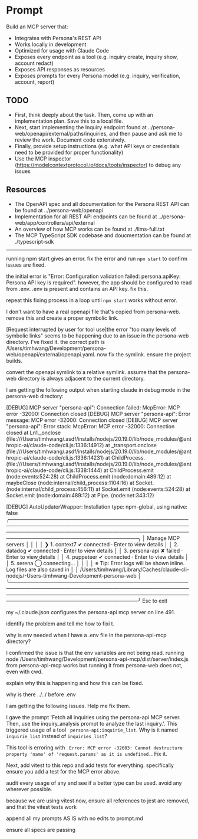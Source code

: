 # Prompt

Build an MCP server that:
- Integrates with Persona's REST API
- Works locally in development
- Optimized for usage with Claude Code
- Exposes every endpoint as a tool (e.g. inquiry create, inquiry show, account redact)
- Exposes API responses as resources
- Exposes prompts for every Persona model (e.g. inquiry, verification, account, report)

## TODO
- First, think deeply about the task. Then, come up with an implementation plan. Save this to a local file.
- Next, start implementing the Inquiry endpoint found at ../persona-web/openapi/external/paths/inquiries, and then pause and ask me to review the work. Document code extensively.
- Finally, provide setup instructions (e.g. what API keys or credentials need to be provided for proper functionality)
- Use the MCP inspector (https://modelcontextprotocol.io/docs/tools/inspector) to debug any issues

## Resources

- The OpenAPI spec and all documentation for the Persona REST API can be found at ../persona-web/openapi
- Implementation for all REST API endpoints can be found at ../persona-web/app/controllers/api/external
- An overview of how MCP works can be found at ./llms-full.txt
- The MCP TypeScript SDK codebase and doucmentation can be found at ./typescript-sdk

-----

running npm start gives an error. fix the error and run `npm start` to confirm issues are fixed.

the initial error is "Error: Configuration validation failed: persona.apiKey: Persona API key is required". however, the app should be configured to read from .env. .env is present and contains an API key. fix this.

repeat this fixing process in a loop until `npm start` works without error.

I don't want to have a real openapi file that's copied from persona-web. remove this and create a proper symbolic link.

[Request interrupted by user for tool use]the error "too many levels of symbolic links" seems to be happening due to an issue in the persona-web directory. I've fixed it. the correct path is /Users/timhwang/Development/persona-web/openapi/external/openapi.yaml. now fix the symlink. ensure the project builds.

convert the openapi symlink to a relative symlink. assume that the persona-web directory is always adjacent to the current directory.

I am getting the following output when starting claude in debug mode in the persona-web directory:

[DEBUG] MCP server "persona-api": Connection failed: McpError: MCP error -32000: Connection closed
[DEBUG] MCP server "persona-api": Error message: MCP error -32000: Connection closed
[DEBUG] MCP server "persona-api": Error stack: McpError: MCP error -32000: Connection closed
    at Ln1._onclose (file:///Users/timhwang/.asdf/installs/nodejs/20.19.0/lib/node_modules/@anthropic-ai/claude-code/cli.js:1336:14912)
    at _transport.onclose (file:///Users/timhwang/.asdf/installs/nodejs/20.19.0/lib/node_modules/@anthropic-ai/claude-code/cli.js:1336:14231)
    at ChildProcess.<anonymous> (file:///Users/timhwang/.asdf/installs/nodejs/20.19.0/lib/node_modules/@anthropic-ai/claude-code/cli.js:1338:1444)
    at ChildProcess.emit (node:events:524:28)
    at ChildProcess.emit (node:domain:489:12)
    at maybeClose (node:internal/child_process:1104:16)
    at Socket.<anonymous> (node:internal/child_process:456:11)
    at Socket.emit (node:events:524:28)
    at Socket.emit (node:domain:489:12)
    at Pipe.<anonymous> (node:net:343:12)

[DEBUG] AutoUpdaterWrapper: Installation type: npm-global, using native: false
╭─────────────────────────────────────────────────────────────────────────────────────────────────────────────────────────────────────────────────────────────────────────────────────────╮
│ Manage MCP servers                                                                                                                                                                      │
│                                                                                                                                                                                         │
│ ❯ 1. context7     ✔ connected · Enter to view details                                                                                                                                   │
│   2. datadog      ✔ connected · Enter to view details                                                                                                                                   │
│   3. persona-api  ✘ failed · Enter to view details                                                                                                                                      │
│   4. puppeteer    ✔ connected · Enter to view details                                                                                                                                   │
│   5. serena       ◯ connecting...                                                                                                                                                       │
│                                                                                                                                                                                         │
│ ※ Tip: Error logs will be shown inline. Log files are also saved in                                                                                                                     │
│   /Users/timhwang/Library/Caches/claude-cli-nodejs/-Users-timhwang-Development-persona-web                                                                                              │
╰─────────────────────────────────────────────────────────────────────────────────────────────────────────────────────────────────────────────────────────────────────────────────────────╯
   Esc to exit


my ~/.claude.json configures the persona-api mcp server on line 491.

identify the problem and tell me how to fixi t.

why is env needed when I have a .env file in the persona-api-mcp directory?

I confirmed the issue is that the env variables are not being read. running node /Users/timhwang/Development/persona-api-mcp/dist/server/index.js from persona-api-mcp works but running it from persona-web does not, even with cwd.

explain why this is happening and how this can be fixed.

why is there ../../ before .env

I am getting the following issues. Help me fix them.

I gave the prompt 'Fetch all inquiries using the persona-api MCP server. Then, use the inquiry_analysis prompt to analyze the last inquiry.'. This triggered usage of a tool ` persona-api:inquirie_list`. Why is it named `inquirie_list` instead of `inquiries_list`?

This tool is erroring with ` Error: MCP error -32603: Cannot destructure property 'name' of 'request.params' as it is undefined.`. Fix it.

Next, add vitest to this repo and add tests for everything. specifically ensure you add a test for the MCP error above.

audit every usage of any and see if a better type can be used. avoid any wherever possible.

because we are using vitest now, ensure all references to jest are removed, and that the vitest tests work

append all my prompts AS IS with no edits to prompt.md

ensure all specs are passing
